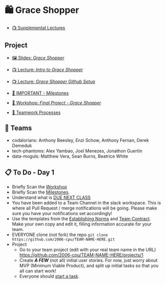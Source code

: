 # 🛍️ Grace Shopper

- [📺 Supplemental Lectures](supplemental-lectures)

## Project

- [🖼️ Slides: _Grace Shopper_](Grace-Shopper.pdf)
- [📺 Lecture: _Intro to Grace Shopper_](https://youtu.be/XYOSf4Xhsnk)
- [📺 Lecture: _Grace Shopper Github Setup_](https://youtu.be/KDqGwVy-m2w)

- [🚗 IMPORTANT - Milestones](milestones.md)
- [🔬 Workshop: _Final Project - Grace Shopper_](https://learn.fullstackacademy.com/workshop/5ece807ae423f6000461d41e/landing)
- [🤝 Teamwork Processes](teamwork-processes)

## 🤝 Teams

- codalorians: Anthony Beesley, Enzi Schow, Anthony Fernan, Derek Demeduk
- tech-phantoms: Alex Yambao, Joel Menezes, Jonathon Guertin
- data-moguls: Matthew Vera, Sean Burns, Beatrice White

## 📋 To Do - Day 1

- Briefly Scan the [Workshop](https://learn.fullstackacademy.com/workshop/5ece807ae423f6000461d41e/landing)
- Briefly Scan the [Milestones](milestones.md).
- Understand what is [DUE NEXT CLASS](milestones.md#review-1-start-of-day-2----table-definitions-%EF%B8%8F-products-vertical-slice)
- You have been added to a Team Channel in the slack workspace. This is where all Pull Request / merge notifications will be going. Please make sure you have your notifications set accordingly!
- Use the templates from the [Establishing Norms](https://docs.google.com/document/d/1YOpRdI4d_jPBCnt2pO1rYibInkpFhBrITixKGxtBIk0/edit?usp=sharing) and [Team Contract](https://docs.google.com/document/d/1qBZeAX6gzYPyxdIVHNoP2HTF1ZUUf3seU0cIiBJTT1c/edit?usp=sharing). Make your own copy and edit it, filling information accurate for your team.
- EVERYONE clone (not fork) the repo `git clone https://github.com/2006-cpu/TEAM-NAME-HERE.git`
- Project
  - Go to your team project (edit with your real team name in the URL) https://github.com/2006-cpu/TEAM-NAME-HERE/projects/1
  - Create **_A FEW_** (not all) initial user stories. For now, just worry about MVP (Minimum Viable Product), and split up initial tasks so that you all can start work!
  - Everyone should [start a task](teamwork-processes/work-on-a-task.md).
